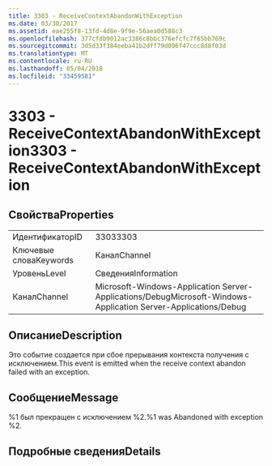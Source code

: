 ```yaml
---
title: 3303 - ReceiveContextAbandonWithException
ms.date: 03/30/2017
ms.assetid: eae255f8-13fd-4d8e-9f9e-56aea0d588c3
ms.openlocfilehash: 377cfdb9012ac3386c8bbc376efcfc7f65bb769c
ms.sourcegitcommit: 3d5d33f384eeba41b2dff79d096f47ccc8d8f03d
ms.translationtype: MT
ms.contentlocale: ru-RU
ms.lasthandoff: 05/04/2018
ms.locfileid: "33459581"
---
```

# <a name="3303---receivecontextabandonwithexception"></a><span data-ttu-id="c8f4a-102">3303 - ReceiveContextAbandonWithException</span><span class="sxs-lookup"><span data-stu-id="c8f4a-102">3303 - ReceiveContextAbandonWithException</span></span>
## <a name="properties"></a><span data-ttu-id="c8f4a-103">Свойства</span><span class="sxs-lookup"><span data-stu-id="c8f4a-103">Properties</span></span>  
  
|||  
|-|-|  
|<span data-ttu-id="c8f4a-104">Идентификатор</span><span class="sxs-lookup"><span data-stu-id="c8f4a-104">ID</span></span>|<span data-ttu-id="c8f4a-105">3303</span><span class="sxs-lookup"><span data-stu-id="c8f4a-105">3303</span></span>|  
|<span data-ttu-id="c8f4a-106">Ключевые слова</span><span class="sxs-lookup"><span data-stu-id="c8f4a-106">Keywords</span></span>|<span data-ttu-id="c8f4a-107">Канал</span><span class="sxs-lookup"><span data-stu-id="c8f4a-107">Channel</span></span>|  
|<span data-ttu-id="c8f4a-108">Уровень</span><span class="sxs-lookup"><span data-stu-id="c8f4a-108">Level</span></span>|<span data-ttu-id="c8f4a-109">Сведения</span><span class="sxs-lookup"><span data-stu-id="c8f4a-109">Information</span></span>|  
|<span data-ttu-id="c8f4a-110">Канал</span><span class="sxs-lookup"><span data-stu-id="c8f4a-110">Channel</span></span>|<span data-ttu-id="c8f4a-111">Microsoft-Windows-Application Server-Applications/Debug</span><span class="sxs-lookup"><span data-stu-id="c8f4a-111">Microsoft-Windows-Application Server-Applications/Debug</span></span>|  
  
## <a name="description"></a><span data-ttu-id="c8f4a-112">Описание</span><span class="sxs-lookup"><span data-stu-id="c8f4a-112">Description</span></span>  
 <span data-ttu-id="c8f4a-113">Это событие создается при сбое прерывания контекста получения с исключением.</span><span class="sxs-lookup"><span data-stu-id="c8f4a-113">This event is emitted when the receive context abandon failed with an exception.</span></span>  
  
## <a name="message"></a><span data-ttu-id="c8f4a-114">Сообщение</span><span class="sxs-lookup"><span data-stu-id="c8f4a-114">Message</span></span>  
 <span data-ttu-id="c8f4a-115">%1 был прекращен с исключением %2.</span><span class="sxs-lookup"><span data-stu-id="c8f4a-115">%1 was Abandoned with exception %2.</span></span>  
  
## <a name="details"></a><span data-ttu-id="c8f4a-116">Подробные сведения</span><span class="sxs-lookup"><span data-stu-id="c8f4a-116">Details</span></span>
